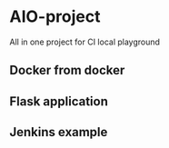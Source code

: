 # AIO-project
All in one project for CI local playground

## Docker from docker

## Flask application

## Jenkins example
 
